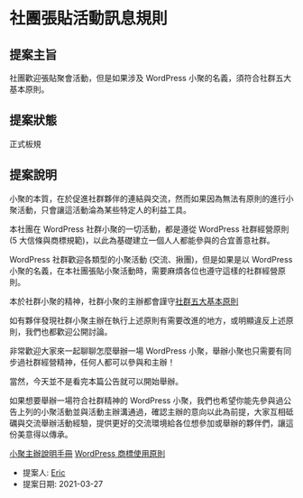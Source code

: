 # 社團張貼活動訊息規則

## 提案主旨

社團歡迎張貼聚會活動，但是如果涉及 WordPress 小聚的名義，須符合社群五大基本原則。

## 提案狀態

正式板規

## 提案說明

小聚的本質，在於促進社群夥伴的連結與交流，然而如果因為無法有原則的進行小聚活動，只會讓這活動淪為某些特定人的利益工具。

本社團在 WordPress 社群小聚的一切活動，都是遵從 WordPress 社群經營原則 (5 大信條與商標規範)，以此為基礎建立一個人人都能參與的合宜善意社群。

WordPress 社群歡迎各類型的小聚活動 (交流、揪團)，但是如果是以 WordPress 小聚的名義，在本社團張貼小聚活動時，需要麻煩各位也遵守這樣的社群經營原則。

本於社群小聚的精神，社群小聚的主辦都會謹守[社群五大基本原則](../refs/five-good-faith.md)

如有夥伴發現社群小聚主辦在執行上述原則有需要改進的地方，或明顯違反上述原則，我們也都歡迎公開討論。

非常歡迎大家來一起聊聊怎麼舉辦一場 WordPress 小聚，舉辦小聚也只需要有同步過社群經營精神，任何人都可以參與和主辦！

當然，今天並不是看完本篇公告就可以開始舉辦。

如果想要舉辦一場符合社群精神的 WordPress 小聚，我們也希望你能先參與過公告上列的小聚活動並與活動主辦溝通過，確認主辦的意向以此為前提，大家互相砥礪與交流舉辦活動經驗，提供更好的交流環境給各位想參加或舉辦的夥伴們，讓這份美意得以傳承。

[小聚主辦說明手冊](https://make.wordpress.org/community/handbook/meetup-organizer/)
[WordPress 商標使用原則](https://wordpressfoundation.org/trademark-policy/)

* 提案人: [Eric](https://github.com/huanyichuang/)
* 提案日期: 2021-03-27